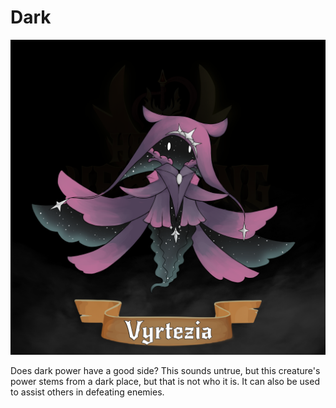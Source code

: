 # Dark

![](<../../../.gitbook/assets/dark (2).png>)

Does dark power have a good side? This sounds untrue, but this creature's power stems from a dark place, but that is not who it is. It can also be used to assist others in defeating enemies.
